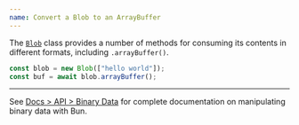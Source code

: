 ```yaml
---
name: Convert a Blob to an ArrayBuffer
---
```


The [`Blob`](https://developer.mozilla.org/en-US/docs/Web/API/Blob) class provides a number of methods for consuming its contents in different formats, including `.arrayBuffer()`.

```ts
const blob = new Blob(["hello world"]);
const buf = await blob.arrayBuffer();
```

---

See [Docs > API > Binary Data](https://bun.sh/docs/api/binary-data#conversion) for complete documentation on manipulating binary data with Bun.
